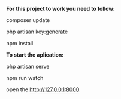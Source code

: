 **For this project to work you need to follow:**

composer update

php artisan key:generate

npm install

**To start the aplication:**

php artisan serve

npm run watch

open the http://127.0.0.1:8000
